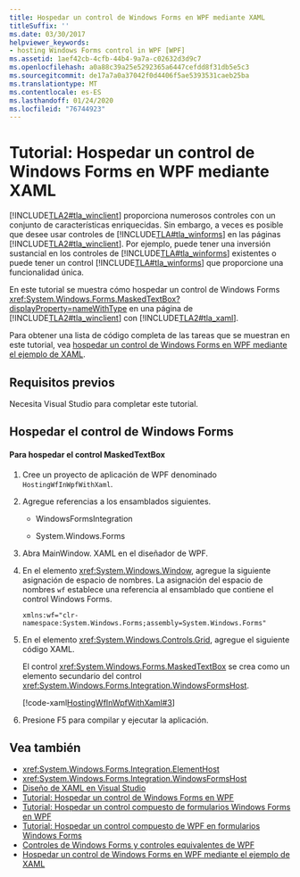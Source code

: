 ```yaml
---
title: Hospedar un control de Windows Forms en WPF mediante XAML
titleSuffix: ''
ms.date: 03/30/2017
helpviewer_keywords:
- hosting Windows Forms control in WPF [WPF]
ms.assetid: 1aef42cb-4cfb-44b4-9a7a-c02632d3d9c7
ms.openlocfilehash: a0a88c39a25e5292365a6447cefdd8f31db5e5c3
ms.sourcegitcommit: de17a7a0a37042f0d4406f5ae5393531caeb25ba
ms.translationtype: MT
ms.contentlocale: es-ES
ms.lasthandoff: 01/24/2020
ms.locfileid: "76744923"
---
```

# <a name="walkthrough-hosting-a-windows-forms-control-in-wpf-by-using-xaml"></a>Tutorial: Hospedar un control de Windows Forms en WPF mediante XAML
[!INCLUDE[TLA2#tla_winclient](../../../../includes/tla2sharptla-winclient-md.md)] proporciona numerosos controles con un conjunto de características enriquecidas. Sin embargo, a veces es posible que desee usar controles de [!INCLUDE[TLA#tla_winforms](../../../../includes/tlasharptla-winforms-md.md)] en las páginas [!INCLUDE[TLA2#tla_winclient](../../../../includes/tla2sharptla-winclient-md.md)]. Por ejemplo, puede tener una inversión sustancial en los controles de [!INCLUDE[TLA#tla_winforms](../../../../includes/tlasharptla-winforms-md.md)] existentes o puede tener un control [!INCLUDE[TLA#tla_winforms](../../../../includes/tlasharptla-winforms-md.md)] que proporcione una funcionalidad única.  
  
 En este tutorial se muestra cómo hospedar un control de Windows Forms <xref:System.Windows.Forms.MaskedTextBox?displayProperty=nameWithType> en una página de [!INCLUDE[TLA2#tla_winclient](../../../../includes/tla2sharptla-winclient-md.md)] con [!INCLUDE[TLA2#tla_xaml](../../../../includes/tla2sharptla-xaml-md.md)].  
  
 Para obtener una lista de código completa de las tareas que se muestran en este tutorial, vea [hospedar un control de Windows Forms en WPF mediante el ejemplo de XAML](https://github.com/Microsoft/WPF-Samples/tree/master/Migration%20and%20Interoperability/HostingWfInWpfWithXaml).
  
## <a name="prerequisites"></a>Requisitos previos  

Necesita Visual Studio para completar este tutorial.  
  
## <a name="hosting-the-windows-forms-control"></a>Hospedar el control de Windows Forms  
  
#### <a name="to-host-the-maskedtextbox-control"></a>Para hospedar el control MaskedTextBox  
  
1. Cree un proyecto de aplicación de WPF denominado `HostingWfInWpfWithXaml`.  
  
2. Agregue referencias a los ensamblados siguientes.  
  
    - WindowsFormsIntegration  
  
    - System.Windows.Forms  
  
3. Abra MainWindow. XAML en el diseñador de WPF.  
  
4. En el elemento <xref:System.Windows.Window>, agregue la siguiente asignación de espacio de nombres. La asignación del espacio de nombres `wf` establece una referencia al ensamblado que contiene el control Windows Forms.  
  
    ```xaml  
    xmlns:wf="clr-namespace:System.Windows.Forms;assembly=System.Windows.Forms"  
    ```  
  
5. En el elemento <xref:System.Windows.Controls.Grid>, agregue el siguiente código XAML.  
  
     El control <xref:System.Windows.Forms.MaskedTextBox> se crea como un elemento secundario del control <xref:System.Windows.Forms.Integration.WindowsFormsHost>.  
  
     [!code-xaml[HostingWfInWpfWithXaml#3](~/samples/snippets/csharp/VS_Snippets_Wpf/HostingWfInWpfWithXaml/CSharp/HostingWfInWpf/Window1.xaml#3)]  
  
6. Presione F5 para compilar y ejecutar la aplicación.  
  
## <a name="see-also"></a>Vea también

- <xref:System.Windows.Forms.Integration.ElementHost>
- <xref:System.Windows.Forms.Integration.WindowsFormsHost>
- [Diseño de XAML en Visual Studio](/visualstudio/xaml-tools/designing-xaml-in-visual-studio)
- [Tutorial: Hospedar un control de Windows Forms en WPF](walkthrough-hosting-a-windows-forms-control-in-wpf.md)
- [Tutorial: Hospedar un control compuesto de formularios Windows Forms en WPF](walkthrough-hosting-a-windows-forms-composite-control-in-wpf.md)
- [Tutorial: Hospedar un control compuesto de WPF en formularios Windows Forms](walkthrough-hosting-a-wpf-composite-control-in-windows-forms.md)
- [Controles de Windows Forms y controles equivalentes de WPF](windows-forms-controls-and-equivalent-wpf-controls.md)
- [Hospedar un control de Windows Forms en WPF mediante el ejemplo de XAML](https://go.microsoft.com/fwlink/?LinkID=160000)
